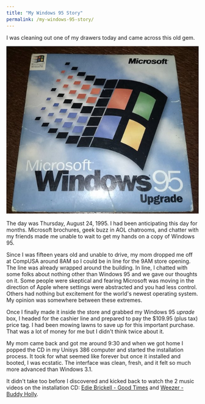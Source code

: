 ```yaml
---
title: "My Windows 95 Story"
permalink: /my-windows-95-story/
---
```

I was cleaning out one of my drawers today and came across this old gem.

![Windows 95 CD-ROM](windows-95.jpg)

The day was Thursday, August 24, 1995.  I had been anticipating this day for months.  Microsoft brochures, geek buzz in AOL chatrooms, and chatter with my friends made me unable to wait to get my hands on a copy of Windows 95.

Since I was fifteen years old and unable to drive, my mom dropped me off at CompUSA around 8AM so I could be in line for the 9AM store opening.
The line was already wrapped around the building.  In line, I chatted with some folks about nothing other than Windows 95 and we gave our thoughts on it.  Some people
were skeptical and fearing Microsoft was moving in the direction of Apple where settings were abstracted and you had less control.  Others had nothing but excitement
for the world's newest operating system.  My opinion was somewhere between these extremes.

Once I finally made it inside the store and grabbed my Windows 95 _uprade_ box, I headed for the cashier line and prepared to pay the $109.95 (plus tax) price tag.  I
had been mowing lawns to save up for this important purchase.  That was a lot of money for me but I didn't think twice about it.

My mom came back and got me around 9:30 and when we got home I popped the CD in my Unisys 386 computer and started the installation process.  It took for what seemed
like forever but once it installed and booted, I was ecstatic.  The interface was clean, fresh, and it felt so much more advanced than Windows 3.1.

It didn't take too before I discovered and kicked back to watch the 2 music videos on the installation CD: [Edie Brickell - Good Times](https://www.youtube.com/watch?v=iqL1BLzn3qc) and [Weezer - Buddy Holly](https://www.youtube.com/watch?v=ApN2eLI4d-4).



